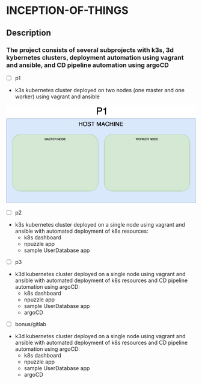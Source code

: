 
# INCEPTION-OF-THINGS

## Description
### The project consists of several subprojects with k3s, 3d kybernetes clusters, deployment automation using vagrant and ansible, and CD pipeline automation using argoCD
- [ ] p1
- k3s kubernetes cluster deployed on two nodes (one master and one worker) using vagrant and ansible

[comment]: <> (![Alt text]&#40;./p1.svg&#41;)
![](./p1.png)
- [ ] p2
- k3s kubernetes cluster deployed on a single node using vagrant and ansible with automated deployment of k8s resources:
  - k8s dashboard
  - npuzzle app
  - sample UserDatabase app


- [ ] p3
- k3d kubernetes cluster deployed on a single node using vagrant and ansible with automated deployment of k8s resources
 and CD pipeline automation using argoCD:
    - k8s dashboard
    - npuzzle app
    - sample UserDatabase app
    - argoCD


- [ ] bonus/gitlab
- k3d kubernetes cluster deployed on a single node using vagrant and ansible with automated deployment of k8s resources
  and CD pipeline automation using argoCD:
    - k8s dashboard
    - npuzzle app
    - sample UserDatabase app
    - argoCD

[comment]: <> (### DOCUMENTATION)

[comment]: <> (#### simple vagrantfile)

[comment]: <> (```ruby)

[comment]: <> (require 'yaml' # require the yaml plugin to load yaml file)

[comment]: <> (conf = YAML.load_file&#40;FILE.join&#40;FILE.dirname&#40;__FILE__&#41;, 'path/to/yaml'&#41;&#41; # yaml file works a .env in this partical case)

[comment]: <> (box = conf.fetch&#40;"box"&#41; # Load box from yaml file)

[comment]: <> (Vagrant.configure&#40;"2"&#41; do |config|)

[comment]: <> (  # global configuration for all the machines)

[comment]: <> (  config.vm.box = "centos/8" # the image used in the vm)

[comment]: <> (  config.vm.provider "virtualbox" do |vb| # vm provider = "virtualbox")

[comment]: <> (    vb.memory = 1024 # memory used in vm)

[comment]: <> (    vb.cpu = 2 # how many cpu u want to use inside vm)

[comment]: <> (  end)

[comment]: <> (  config.vm.define "machine_name" do |machine_name| # define a machine with the name machine_name)

[comment]: <> (    machine_name.vm.network "private_network", ip: "a private ip" # define the ip of the machine)

[comment]: <> (    machine_name.vm.provision "shell", path: "path/to/script.sh" # excute a script shell inside the machine)

[comment]: <> (  end)

[comment]: <> (end)

[comment]: <> (```)

[comment]: <> (#### vagrant cli)

[comment]: <> (```bash)

[comment]: <> (# run vagrant)

[comment]: <> (vagrant up)

[comment]: <> (# add a vm image)

[comment]: <> (vagrant box add name_of_image)

[comment]: <> (# connect to machine via ssh)

[comment]: <> (vagrant ssh name_of_machine)

[comment]: <> (# destory a machine)

[comment]: <> (vagrant destroy name_of_machine)

[comment]: <> (```)

[comment]: <> (### Usefel links)

[comment]: <> (#### vagrant)

[comment]: <> (- [learn vagrant]&#40;https://learn.hashicorp.com/collections/vagrant/getting-started&#41;)

[comment]: <> (- [load yaml file to vagrantfile]&#40;https://blog.scottlowe.org/2016/01/14/improved-way-yaml-vagrant/&#41;)

[comment]: <> (- [shell provision]&#40;https://www.vagrantup.com/docs/provisioning/shell&#41;)

[comment]: <> (- [vagrant cloud]&#40;https://app.vagrantup.com/boxes/search&#41;)

[comment]: <> (- [File Provisioner]&#40;https://www.vagrantup.com/docs/provisioning/file0&#41;)

[comment]: <> (#### kubernetes)

[comment]: <> (#### k3s)

[comment]: <> (#### k3d)

[comment]: <> (#### argo cd)

[comment]: <> (#### gitlab)